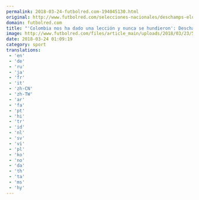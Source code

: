 ```yaml
---
permalink: 2018-03-24-futbolred.com-194045130.html
original: http://www.futbolred.com/selecciones-nacionales/deschamps-elogio-a-la-seleccion-colombia-tras-la-victoria-frente-a-francia-82656
domain: futbolred.com
title: "'Colombia nos ha dado una lección y nunca se hundieron': Deschamps"
image: http://www.futbolred.com/files/article_main/uploads/2018/03/23/5ab5a32931e65.jpeg
date: 2018-03-24 01:09:19
category: sport
translations: 
 - 'en'
 - 'de'
 - 'ru'
 - 'ja'
 - 'fr'
 - 'it'
 - 'zh-CN'
 - 'zh-TW'
 - 'ar'
 - 'fa'
 - 'pt'
 - 'hi'
 - 'tr'
 - 'id'
 - 'nl'
 - 'sv'
 - 'vi'
 - 'pl'
 - 'ko'
 - 'no'
 - 'da'
 - 'th'
 - 'ta'
 - 'ms'
 - 'hy'
---
```


